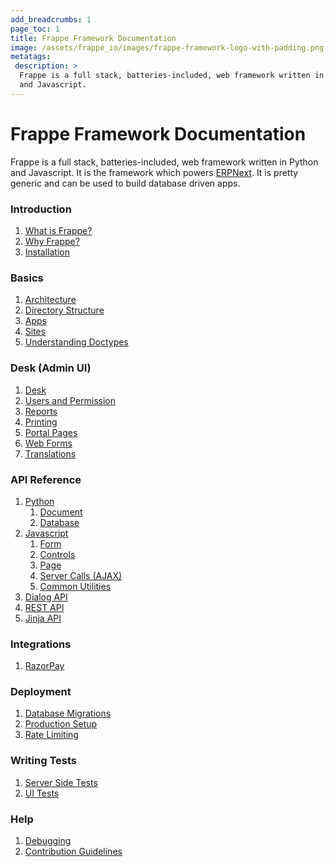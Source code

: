 ```yaml
---
add_breadcrumbs: 1
page_toc: 1
title: Frappe Framework Documentation
image: /assets/frappe_io/images/frappe-framework-logo-with-padding.png
metatags:
 description: >
  Frappe is a full stack, batteries-included, web framework written in Python
  and Javascript.
---
```


# Frappe Framework Documentation
Frappe is a full stack, batteries-included, web framework written in Python and Javascript.
It is the framework which powers [ERPNext](https://erpnext.com).
It is pretty generic and can be used to build database driven apps.

### Introduction

1. [What is Frappe?](/docs/user/en/what-is-frappe)
1. [Why Frappe?](/docs/user/en/why)
1. [Installation](/docs/user/en/installation)

### Basics
1. [Architecture](/docs/user/en/architecture)
1. [Directory Structure](/docs/user/en/directory-structure)
1. [Apps](/docs/user/en/apps)
1. [Sites](/docs/user/en/sites)
1. [Understanding Doctypes](/docs/user/en/understanding-doctypes)

### Desk (Admin UI)

1. [Desk](/docs/user/en/desk)
1. [Users and Permission](/docs/user/en/users-and-permissions)
1. [Reports](/docs/user/en/reports)
1. [Printing](/docs/user/en/printing)
1. [Portal Pages](/docs/user/en/portal-pages)
1. [Web Forms](/docs/user/en/web-forms)
1. [Translations](/docs/user/en/translations)

### API Reference

1. [Python](/docs/user/en/api#python)
	1. [Document](/docs/user/en/api/document)
	1. [Database](/docs/user/en/api/database)
1. [Javascript](/docs/user/en/api#javascript)
	1. [Form](/docs/user/en/api/form)
	1. [Controls](/docs/user/en/api/controls)
	1. [Page](/docs/user/en/api/page)
	1. [Server Calls (AJAX)](/docs/user/en/api/server-calls)
	1. [Common Utilities](/docs/user/en/api/js-utils)
1. [Dialog API](/docs/user/en/api/dialog)
1. [REST API](/docs/user/en/api/rest)
1. [Jinja API](/docs/user/en/api/jinja)

### Integrations

1. [RazorPay](/docs/user/en/integration/razorpay)

### Deployment

1. [Database Migrations](/docs/user/en/database-migrations)
1. [Production Setup](/docs/user/en/production-setup)
1. [Rate Limiting](/docs/user/en/rate-limiting)

### Writing Tests

1. [Server Side Tests](/docs/user/en/testing)
1. [UI Tests](/docs/user/en/ui-testing)

<!-- ### Guides

1. Build a custom SPA on top of Frappe
1. Using Frappe for building API only applications -->

### Help
1. [Debugging](/docs/user/en/debugging)
1. [Contribution Guidelines](https://github.com/frappe/erpnext/wiki/Contribution-Guidelines)
